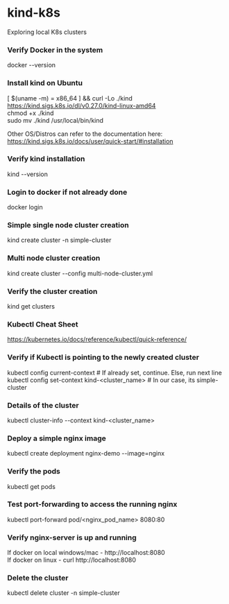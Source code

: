 # kind-k8s
Exploring local K8s clusters

### Verify Docker in the system
docker --version

### Install kind on Ubuntu
[ $(uname -m) = x86_64 ] && curl -Lo ./kind https://kind.sigs.k8s.io/dl/v0.27.0/kind-linux-amd64  
chmod +x ./kind  
sudo mv ./kind /usr/local/bin/kind

Other OS/Distros can refer to the documentation here:
https://kind.sigs.k8s.io/docs/user/quick-start/#installation

### Verify kind installation
kind --version

### Login to docker if not already done
docker login

### Simple single node cluster creation
kind create cluster -n simple-cluster

### Multi node cluster creation
kind create cluster --config multi-node-cluster.yml

### Verify the cluster creation
kind get clusters

### Kubectl Cheat Sheet
https://kubernetes.io/docs/reference/kubectl/quick-reference/

### Verify if Kubectl is pointing to the newly created cluster
kubectl config current-context  # If already set, continue. Else, run next line  
kubectl config set-context kind-<cluster_name>  # In our case, its simple-cluster

### Details of the cluster
kubectl cluster-info --context kind-<cluster_name>

### Deploy a simple nginx image
kubectl create deployment nginx-demo --image=nginx

### Verify the pods
kubectl get pods

### Test port-forwarding to access the running nginx
kubectl port-forward pod/<nginx_pod_name> 8080:80

### Verify nginx-server is up and running
If docker on local windows/mac - http://localhost:8080  
If docker on linux - curl http://localhost:8080

### Delete the cluster
kubectl delete cluster -n simple-cluster
